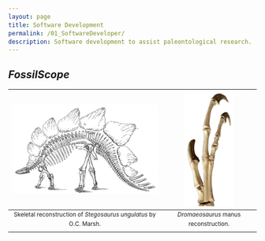 ```yaml
---
layout: page
title: Software Development
permalink: /01_SoftwareDeveloper/
description: Software development to assist paleontological research.
---
```


## *FossilScope*

<!-- Put most of poster stuff on here. -->

| <img src="/assets/Marsh_Stegosaurus.png" alt="Skeletal reconstruction of Stegosaurus ungulatus by O.C. Marsh." width=380px> | <img src="/assets/Dromaeosaurus_Manus.png" alt="Dromaeosaurus manus reconstruction." width=100px> |
|:--:|:--:|
| <sup> Skeletal reconstruction of *Stegosaurus ungulatus* by O.C. Marsh. </sup> | <sup> *Dromaeosaurus* manus reconstruction. </sup> |
